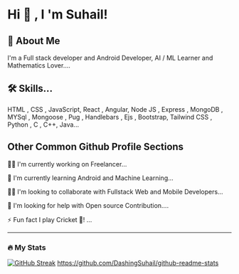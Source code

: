 
# Hi 👋 , I 'm Suhail!



## 🚀 About Me
I'm a Full stack developer and Android Developer, AI / ML Learner and Mathematics Lover....


## 🛠 Skills...
HTML , CSS , JavaScript, React , Angular, Node JS , Express , MongoDB , MYSql , Mongoose , Pug , Handlebars , Ejs , Bootstrap, Tailwind CSS , Python , C  , C++, Java...

## Other Common Github Profile Sections
👩‍💻 I'm currently working on Freelancer...

🧠 I'm currently learning Android and Machine Learning...

👯‍♀️ I'm looking to collaborate with Fullstack Web and Mobile Developers...

🤔 I'm looking for help with Open source Contribution....

⚡️ Fun fact I play Cricket 🏏! ...

---

### :fire: My Stats 
[![GitHub Streak](https://github-readme-streak-stats.herokuapp.com?user=DashingSuhail%20&theme=radical)](https://git.io/streak-stats)
https://github.com/DashingSuhail/github-readme-stats